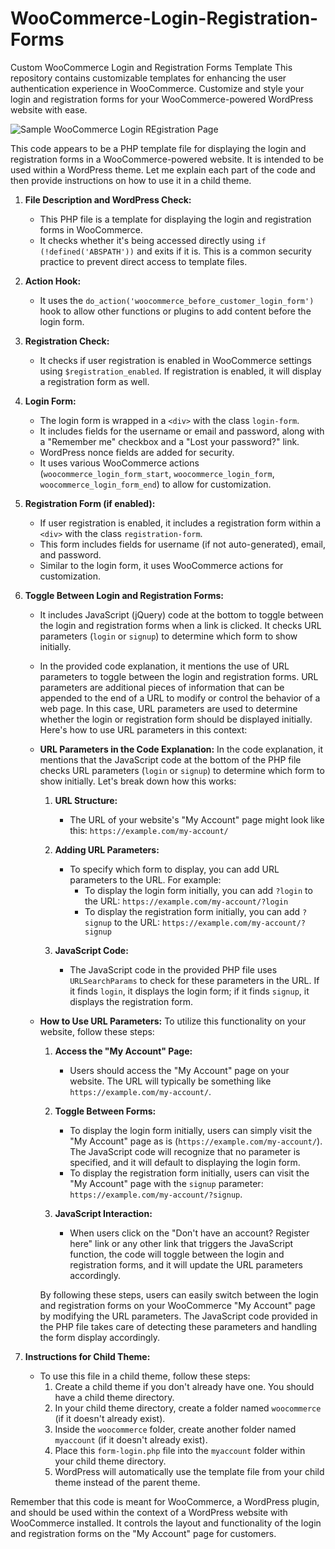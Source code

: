 # WooCommerce-Login-Registration-Forms
 Custom WooCommerce Login and Registration Forms Template  This repository contains customizable templates for enhancing the user authentication experience in WooCommerce. Customize and style your login and registration forms for your WooCommerce-powered WordPress website with ease.

![Sample WooCommerce Login REgistration Page](Woocommerce%20Login%20Registration%20Page%20Example.gif)

This code appears to be a PHP template file for displaying the login and registration forms in a WooCommerce-powered website. It is intended to be used within a WordPress theme. Let me explain each part of the code and then provide instructions on how to use it in a child theme.

1. **File Description and WordPress Check:**
   - This PHP file is a template for displaying the login and registration forms in WooCommerce.
   - It checks whether it's being accessed directly using `if (!defined('ABSPATH'))` and exits if it is. This is a common security practice to prevent direct access to template files.

2. **Action Hook:**
   - It uses the `do_action('woocommerce_before_customer_login_form')` hook to allow other functions or plugins to add content before the login form.

3. **Registration Check:**
   - It checks if user registration is enabled in WooCommerce settings using `$registration_enabled`. If registration is enabled, it will display a registration form as well.

4. **Login Form:**
   - The login form is wrapped in a `<div>` with the class `login-form`.
   - It includes fields for the username or email and password, along with a "Remember me" checkbox and a "Lost your password?" link.
   - WordPress nonce fields are added for security.
   - It uses various WooCommerce actions (`woocommerce_login_form_start`, `woocommerce_login_form`, `woocommerce_login_form_end`) to allow for customization.

5. **Registration Form (if enabled):**
   - If user registration is enabled, it includes a registration form within a `<div>` with the class `registration-form`.
   - This form includes fields for username (if not auto-generated), email, and password.
   - Similar to the login form, it uses WooCommerce actions for customization.

6. **Toggle Between Login and Registration Forms:**
   - It includes JavaScript (jQuery) code at the bottom to toggle between the login and registration forms when a link is clicked. It checks URL parameters (`login` or `signup`) to determine which form to show initially.

   - In the provided code explanation, it mentions the use of URL parameters to toggle between the login and registration forms. URL parameters are additional pieces of information that can be appended to the end of a URL to modify or control the behavior of a web page. In this case, URL parameters are used to determine whether the login or registration form should be displayed initially. Here's how to use URL parameters in this context:
   
   - **URL Parameters in the Code Explanation:**
   In the code explanation, it mentions that the JavaScript code at the bottom of the PHP file checks URL parameters (`login` or `signup`) to determine which form to show initially. Let's break down how this works:
     1. **URL Structure:**
        - The URL of your website's "My Account" page might look like this: `https://example.com/my-account/`
     
     2. **Adding URL Parameters:**
        - To specify which form to display, you can add URL parameters to the URL. For example:
          - To display the login form initially, you can add `?login` to the URL: `https://example.com/my-account/?login`
          - To display the registration form initially, you can add `?signup` to the URL: `https://example.com/my-account/?signup`
     
     3. **JavaScript Code:**
        - The JavaScript code in the provided PHP file uses `URLSearchParams` to check for these parameters in the URL. If it finds `login`, it displays the login form; if it finds `signup`, it displays the registration form.
   
   - **How to Use URL Parameters:**
   To utilize this functionality on your website, follow these steps:
     1. **Access the "My Account" Page:**
        - Users should access the "My Account" page on your website. The URL will typically be something like `https://example.com/my-account/`.
     
     2. **Toggle Between Forms:**
        - To display the login form initially, users can simply visit the "My Account" page as is (`https://example.com/my-account/`). The JavaScript code will recognize that no parameter is specified, and it will default to displaying the login form.
        - To display the registration form initially, users can visit the "My Account" page with the `signup` parameter: `https://example.com/my-account/?signup`.
     
     3. **JavaScript Interaction:**
        - When users click on the "Don't have an account? Register here" link or any other link that triggers the JavaScript function, the code will toggle between the login and registration forms, and it will update the URL parameters accordingly.

     By following these steps, users can easily switch between the login and registration forms on your WooCommerce "My Account" page by modifying the URL parameters. The JavaScript code provided in the PHP file takes care of detecting these parameters and handling the form display accordingly.

7. **Instructions for Child Theme:**
   - To use this file in a child theme, follow these steps:
     1. Create a child theme if you don't already have one. You should have a child theme directory.
     2. In your child theme directory, create a folder named `woocommerce` (if it doesn't already exist).
     3. Inside the `woocommerce` folder, create another folder named `myaccount` (if it doesn't already exist).
     4. Place this `form-login.php` file into the `myaccount` folder within your child theme directory.
     5. WordPress will automatically use the template file from your child theme instead of the parent theme.

Remember that this code is meant for WooCommerce, a WordPress plugin, and should be used within the context of a WordPress website with WooCommerce installed. It controls the layout and functionality of the login and registration forms on the "My Account" page for customers.
